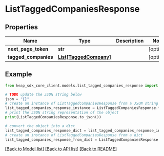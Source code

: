 # ListTaggedCompaniesResponse


## Properties

Name | Type | Description | Notes
------------ | ------------- | ------------- | -------------
**next_page_token** | **str** |  | [optional] 
**tagged_companies** | [**List[TaggedCompany]**](TaggedCompany.md) |  | [optional] 

## Example

```python
from keap_sdk_core_client.models.list_tagged_companies_response import ListTaggedCompaniesResponse

# TODO update the JSON string below
json = "{}"
# create an instance of ListTaggedCompaniesResponse from a JSON string
list_tagged_companies_response_instance = ListTaggedCompaniesResponse.from_json(json)
# print the JSON string representation of the object
print(ListTaggedCompaniesResponse.to_json())

# convert the object into a dict
list_tagged_companies_response_dict = list_tagged_companies_response_instance.to_dict()
# create an instance of ListTaggedCompaniesResponse from a dict
list_tagged_companies_response_from_dict = ListTaggedCompaniesResponse.from_dict(list_tagged_companies_response_dict)
```
[[Back to Model list]](../README.md#documentation-for-models) [[Back to API list]](../README.md#documentation-for-api-endpoints) [[Back to README]](../README.md)


